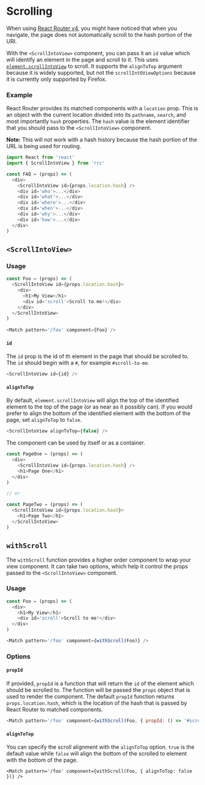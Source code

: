 # Scrolling

When using [React Router v4](https://github.com/ReactTraining/react-router/tree/v4), you might have noticed that when you navigate, the page does not automatically scroll to the hash portion of the URI.

With the `<ScrollIntoView>` component, you can pass it an `id` value which will identify an element in the page and scroll to it. This uses [`element.scrollIntoView`](https://developer.mozilla.org/en-US/docs/Web/API/Element/scrollIntoView) to scroll. It supports the `alignToTop` argument because it is widely supported, but not the `scrollIntOViewOptions` because it is currently only supported by Firefox.

### Example

React Router provides its matched components with a `location` prop. This is an object with the current location divided into its `pathname`, `search`, and most importantly `hash` properties. The `hash` value is the element identifier that you should pass to the `<ScrollIntoView>` component.

**Note:** This will not work with a hash history because the hash portion of the URL is being used for routing.

```js
import React from 'react'
import { ScrollIntoView } from 'rrc'

const FAQ = (props) => (
  <div>
    <ScrollIntoView id={props.location.hash} />
    <div id='who'>...</div>
    <div id='what'>...</div>
    <div id='where'>...</div>
    <div id='when'>...</div>
    <div id='why'>...</div>
    <div id='how'>...</div>
  </div>
)
```

## `<ScrollIntoView>`

### Usage

```js
const Foo = (props) => (
  <ScrollIntoView id={props.location.hash}>
    <div>
      <h1>My View</h1>
      <div id='scroll'>Scroll to me!</div>
    </div>
  </ScrollIntoView>
)
 
<Match pattern='/foo' component={Foo} />
```

#### `id`

The `id` prop is the id of th element in the page that should be scrolled to. The `id` should begin with a `#`, for example `#scroll-to-me`.

```js
<ScrollIntoView id={id} />
```

#### `alignToTop`

By default, `element.scrollIntoView` will align the top of the identified element to the top of the page (or as near as it possibly can). If you would prefer to align the bottom of the identified element with the bottom of the page, set `alignToTop` to `false`.

```js
<ScrollIntoView alignToTop={false} />
```

The component can be used by itself or as a container.

```js
const PageOne = (props) => (
  <div>
    <ScrollIntoView id={props.location.hash} />
    <h1>Page One</h1>
  </div>
)

// or

const PageTwo = (props) => (
  <ScrollIntoView id={props.location.hash}>
    <h1>Page Two</h1>
  </ScrollIntoView>
)
```

## `withScroll`

The `withScroll` function provides a higher order component to wrap your view component. It can take two options, which help it control the props passed to the `<ScrollIntoView>` component.

### Usage

```js
const Foo = (props) => (
  <div>
    <h1>My View</h1>
    <div id='scroll'>Scroll to me!</div>
  </div>
)

<Match pattern='/foo' component={withScroll(Foo)} />
```

### Options

#### `propId`

If provided, `propId` is a function that will return the `id` of the element which should be scrolled to. The function will be passed the `props` object that is used to render the component. The default `propId` function returns `props.location.hash`, which is the location of the hash that is passed by React Router to matched components.

```js
<Match pattern='/foo' component={withScroll(Foo, { propId: () => '#scroll' })} />
```

#### `alignToTop`

You can specify the scroll alignment with the `alignToTop` option. `true` is the default value while `false` will align the bottom of the scrolled to element with the bottom of the page.

```
<Match pattern='/foo' component={withScroll(Foo, { alignToTop: false })} />
```
